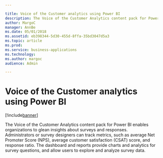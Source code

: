 ```yaml
---

title: Voice of the Customer analytics using Power BI
description: The Voice of the Customer Analytics content pack for Power BI enables organizations to glean insights about surveys and responses.
author: MargoC
manager: AnnBe
ms.date: 05/01/2018
ms.assetid: eb398344-5d30-455d-8ffa-35bd3047d5a3
ms.topic: article
ms.prod: 
ms.service: business-applications
ms.technology: 
ms.author: margoc
audience: Admin

---
```

#  Voice of the Customer analytics using Power BI 




[!include[banner](../../includes/banner.md)]

The Voice of the Customer Analytics content pack for Power BI enables
organizations to glean insights about surveys and responses. Administrators or
survey designers can track metrics, such as average Net Promoter Score (NPS),
average customer satisfaction (CSAT) score, and response ratio. The dashboard
and reports provide charts and analytics for survey questions, and allow users
to explore and analyze survey data.
